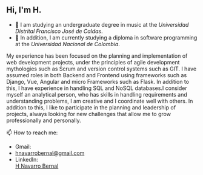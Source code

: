 ## Hi, I'm H. 

- :musical_note: I am studying an undergraduate degree in music at the *Universidad Distrital Francisco José de Caldas*.
- 🌱 In addition, I am currently studying a diploma in software programming at the *Universidad Nacional de Colombia*.
 
My experience has been focused on the planning and implementation of web development projects, under the principles of agile development mythologies such as Scrum and version control systems such as GIT. I have assumed roles in both Backend and Frontend using frameworks such as Django, Vue, Angular and micro Frameworks such as Flask. In addition to this, I have experience in handling SQL and NoSQL databases.I consider myself an analytical person, who has skills in handling requirements and understanding problems, I am creative and I coordinate well with others. In addition to this, I like to participate in the planning and leadership of projects, always looking for new challenges that allow me to grow professionally and personally.

📫 How to reach me: 
- Gmail: 
- hnavarrobernal@gmail.com 
- LinkedIn: <div class="badge-base LI-profile-badge" data-locale="en_US" data-size="medium" data-theme="dark" data-type="VERTICAL" data-vanity="hnavarrobernal" data-version="v1"><a class="badge-base__link LI-simple-link" href="https://co.linkedin.com/in/hnavarrobernal?trk=profile-badge">H Navarro Bernal</a></div>
              

<!--

**hnavarrob/hnavarrob** is a ✨ _special_ ✨ repository because its `README.md` (this file) appears on your GitHub profile.
Here are some ideas to get you started:

- 🔭 I’m currently working on ...
- 🌱 I’m currently learning ...
- 👯 I’m looking to collaborate on ...
- 🤔 I’m looking for help with ...
- 💬 Ask me about ...
- 📫 How to reach me: ...
- 😄 Pronouns: ...
- ⚡ Fun fact: ...
-->
